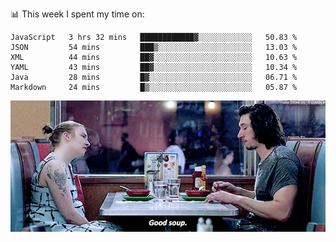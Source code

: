 📊 This week I spent my time on:
<!--START_SECTION:waka-->

```text
JavaScript   3 hrs 32 mins   ████████████▓░░░░░░░░░░░░   50.83 %
JSON         54 mins         ███▒░░░░░░░░░░░░░░░░░░░░░   13.03 %
XML          44 mins         ██▓░░░░░░░░░░░░░░░░░░░░░░   10.63 %
YAML         43 mins         ██▓░░░░░░░░░░░░░░░░░░░░░░   10.34 %
Java         28 mins         █▓░░░░░░░░░░░░░░░░░░░░░░░   06.71 %
Markdown     24 mins         █▒░░░░░░░░░░░░░░░░░░░░░░░   05.87 %
```

<!--END_SECTION:waka-->


![](goodSoup.gif)
